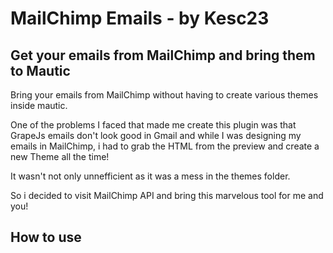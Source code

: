 # MailChimp Emails - by Kesc23

## Get your emails from MailChimp and bring them to Mautic

Bring your emails from MailChimp without having to create various themes inside mautic.

One of the problems I faced that made me create this plugin was that GrapeJs emails don't look good in Gmail and while I was designing my emails in MailChimp, i had to grab the HTML from the preview and create a new Theme all the time!

It wasn't not only unnefficient as it was a mess in the themes folder.

So i decided to visit MailChimp API and bring this marvelous tool for me and you!

## How to use

